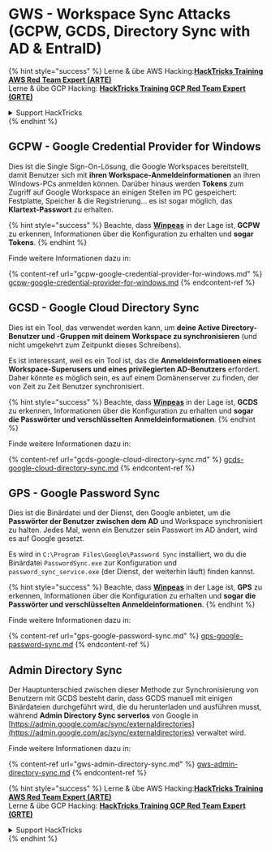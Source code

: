 # GWS - Workspace Sync Attacks (GCPW, GCDS, Directory Sync with AD & EntraID)

{% hint style="success" %}
Lerne & übe AWS Hacking:<img src="../../../.gitbook/assets/image (1).png" alt="" data-size="line">[**HackTricks Training AWS Red Team Expert (ARTE)**](https://training.hacktricks.xyz/courses/arte)<img src="../../../.gitbook/assets/image (1).png" alt="" data-size="line">\
Lerne & übe GCP Hacking: <img src="../../../.gitbook/assets/image (2).png" alt="" data-size="line">[**HackTricks Training GCP Red Team Expert (GRTE)**<img src="../../../.gitbook/assets/image (2).png" alt="" data-size="line">](https://training.hacktricks.xyz/courses/grte)

<details>

<summary>Support HackTricks</summary>

* Überprüfe die [**Abonnementpläne**](https://github.com/sponsors/carlospolop)!
* **Tritt der** 💬 [**Discord-Gruppe**](https://discord.gg/hRep4RUj7f) oder der [**Telegram-Gruppe**](https://t.me/peass) bei oder **folge** uns auf **Twitter** 🐦 [**@hacktricks\_live**](https://twitter.com/hacktricks\_live)**.**
* **Teile Hacking-Tricks, indem du PRs zu den** [**HackTricks**](https://github.com/carlospolop/hacktricks) und [**HackTricks Cloud**](https://github.com/carlospolop/hacktricks-cloud) GitHub-Repos einreichst.

</details>
{% endhint %}

## GCPW - Google Credential Provider for Windows

Dies ist die Single Sign-On-Lösung, die Google Workspaces bereitstellt, damit Benutzer sich mit **ihren Workspace-Anmeldeinformationen** an ihren Windows-PCs anmelden können. Darüber hinaus werden **Tokens** zum Zugriff auf Google Workspace an einigen Stellen im PC gespeichert: Festplatte, Speicher & die Registrierung... es ist sogar möglich, das **Klartext-Passwort** zu erhalten.

{% hint style="success" %}
Beachte, dass [**Winpeas**](https://github.com/peass-ng/PEASS-ng/tree/master/winPEAS/winPEASexe) in der Lage ist, **GCPW** zu erkennen, Informationen über die Konfiguration zu erhalten und **sogar Tokens**.
{% endhint %}

Finde weitere Informationen dazu in:

{% content-ref url="gcpw-google-credential-provider-for-windows.md" %}
[gcpw-google-credential-provider-for-windows.md](gcpw-google-credential-provider-for-windows.md)
{% endcontent-ref %}

## GCSD - Google Cloud Directory Sync

Dies ist ein Tool, das verwendet werden kann, um **deine Active Directory-Benutzer und -Gruppen mit deinem Workspace zu synchronisieren** (und nicht umgekehrt zum Zeitpunkt dieses Schreibens).

Es ist interessant, weil es ein Tool ist, das die **Anmeldeinformationen eines Workspace-Superusers und eines privilegierten AD-Benutzers** erfordert. Daher könnte es möglich sein, es auf einem Domänenserver zu finden, der von Zeit zu Zeit Benutzer synchronisiert.

{% hint style="success" %}
Beachte, dass [**Winpeas**](https://github.com/peass-ng/PEASS-ng/tree/master/winPEAS/winPEASexe) in der Lage ist, **GCDS** zu erkennen, Informationen über die Konfiguration zu erhalten und **sogar die Passwörter und verschlüsselten Anmeldeinformationen**.
{% endhint %}

Finde weitere Informationen dazu in:

{% content-ref url="gcds-google-cloud-directory-sync.md" %}
[gcds-google-cloud-directory-sync.md](gcds-google-cloud-directory-sync.md)
{% endcontent-ref %}

## GPS - Google Password Sync

Dies ist die Binärdatei und der Dienst, den Google anbietet, um die **Passwörter der Benutzer zwischen dem AD** und Workspace synchronisiert zu halten. Jedes Mal, wenn ein Benutzer sein Passwort im AD ändert, wird es auf Google gesetzt.

Es wird in `C:\Program Files\Google\Password Sync` installiert, wo du die Binärdatei `PasswordSync.exe` zur Konfiguration und `password_sync_service.exe` (der Dienst, der weiterhin läuft) finden kannst.

{% hint style="success" %}
Beachte, dass [**Winpeas**](https://github.com/peass-ng/PEASS-ng/tree/master/winPEAS/winPEASexe) in der Lage ist, **GPS** zu erkennen, Informationen über die Konfiguration zu erhalten und **sogar die Passwörter und verschlüsselten Anmeldeinformationen**.
{% endhint %}

Finde weitere Informationen dazu in:

{% content-ref url="gps-google-password-sync.md" %}
[gps-google-password-sync.md](gps-google-password-sync.md)
{% endcontent-ref %}

## Admin Directory Sync

Der Hauptunterschied zwischen dieser Methode zur Synchronisierung von Benutzern mit GCDS besteht darin, dass GCDS manuell mit einigen Binärdateien durchgeführt wird, die du herunterladen und ausführen musst, während **Admin Directory Sync serverlos** von Google in [https://admin.google.com/ac/sync/externaldirectories](https://admin.google.com/ac/sync/externaldirectories) verwaltet wird.

Finde weitere Informationen dazu in:

{% content-ref url="gws-admin-directory-sync.md" %}
[gws-admin-directory-sync.md](gws-admin-directory-sync.md)
{% endcontent-ref %}

{% hint style="success" %}
Lerne & übe AWS Hacking:<img src="../../../.gitbook/assets/image (1).png" alt="" data-size="line">[**HackTricks Training AWS Red Team Expert (ARTE)**](https://training.hacktricks.xyz/courses/arte)<img src="../../../.gitbook/assets/image (1).png" alt="" data-size="line">\
Lerne & übe GCP Hacking: <img src="../../../.gitbook/assets/image (2).png" alt="" data-size="line">[**HackTricks Training GCP Red Team Expert (GRTE)**<img src="../../../.gitbook/assets/image (2).png" alt="" data-size="line">](https://training.hacktricks.xyz/courses/grte)

<details>

<summary>Support HackTricks</summary>

* Überprüfe die [**Abonnementpläne**](https://github.com/sponsors/carlospolop)!
* **Tritt der** 💬 [**Discord-Gruppe**](https://discord.gg/hRep4RUj7f) oder der [**Telegram-Gruppe**](https://t.me/peass) bei oder **folge** uns auf **Twitter** 🐦 [**@hacktricks\_live**](https://twitter.com/hacktricks\_live)**.**
* **Teile Hacking-Tricks, indem du PRs zu den** [**HackTricks**](https://github.com/carlospolop/hacktricks) und [**HackTricks Cloud**](https://github.com/carlospolop/hacktricks-cloud) GitHub-Repos einreichst.

</details>
{% endhint %}
